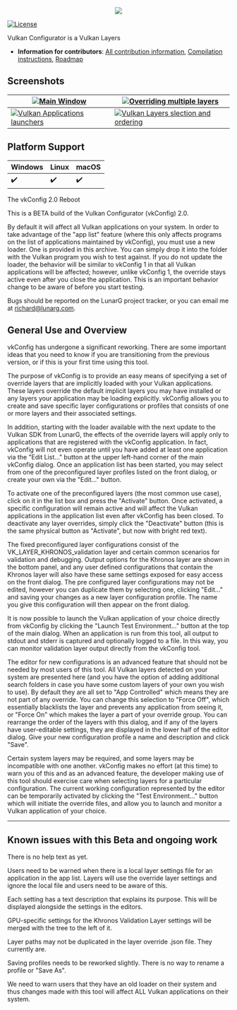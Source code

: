 <p align="center"><img src="https://imgshare.io/images/2020/06/02/Vulkan-Configurator.png" /></p>

[![License](https://img.shields.io/badge/License-Apache%202.0-blue.svg)](https://opensource.org/licenses/Apache-2.0)

Vulkan Configurator is a Vulkan Layers 


* **Information for contributors**: [All contribution information](docs/CONTRIBUTING.md), [Compilation instructions](docs/CONTRIBUTING/Compiling.md), [Roadmap](https://github.com/baldurk/renderdoc/wiki/Roadmap)

Screenshots
--------------

| [ ![Main Window](https://imgshare.io/images/2020/06/02/main-window_320px.png) ](https://imgshare.io/images/2020/06/02/main-window.png) | [ ![Overriding multiple layers](https://imgshare.io/images/2020/06/02/multiple_layers_320px.png) ](https://imgshare.io/images/2020/06/02/multiple_layers.png) |
| --- | --- |
| [ ![Vulkan Applications launchers](https://imgshare.io/images/2020/06/02/launcher_320px.png) ](https://imgshare.io/images/2020/06/02/launcher.png) | [ ![Vulkan Layers slection and ordering ](https://imgshare.io/images/2020/06/02/layers-selection-and-ordering_320px.png) ](https://imgshare.io/images/2020/06/02/layers-selection-and-ordering.png) |

Platform Support
--------------

| Windows                  | Linux                    | macOS                    |
| ------------------------ | ------------------------ | ------------------------ |
| :heavy_check_mark:       | :heavy_check_mark:       | :heavy_check_mark:       |













The vkConfig 2.0 Reboot

This is a BETA build of the Vulkan Configurator (vkConfig) 2.0.

By default it will affect all Vulkan applications on your system. In order to take advantage of the "app list" feature (where this only affects programs on the list of applications maintained by vkConfig), you must use a new loader. One is provided in this archive. You can simply drop it into the folder with the Vulkan program you wish to test against. If you do not update the loader, the behavior will be similar to vkConfig 1 in that all Vulkan applications will be affected; however, unlike vkConfig 1, the override stays active even after you close the application. This is an important behavior change to be aware of before you start testing.

Bugs should be reported on the LunarG project tracker, or you can email me at richard@lunarg.com.

General Use and Overview
--------------------------------------------

vkConfig has undergone a significant reworking. There are some important ideas that you need to know if you are transitioning from the previous version, or if this is your first time using this tool.

The purpose of vkConfig is to provide an easy means of specifying a set of override layers that are implicitly loaded with your Vulkan applications. These layers override the default implicit layers you may have installed or any layers your application may be loading explicitly. vkConfig allows you to create and save specific layer configurations or profiles that consists of one or more layers and their associated settings.

In addition, starting with the loader available with the next update to the Vulkan SDK from LunarG, the effects of the override layers will apply only to applications that are registered with the vkConfig application. In fact, vkConfig will not even operate until you have added at least one application via the "Edit List..." button at the upper left-hand corner of the main vkConfig dialog. Once an application list has been started, you may select from one of the preconfigured layer profiles listed on the front dialog, or create your own via the "Edit..." button.

To activate one of the preconfigured layers (the most common use case), click on it in the list box and press the "Activate" button. Once activated, a specific configuration will remain active and will affect the Vulkan applications in the application list even after vkConfig has been closed. To deactivate any layer overrides, simply click the "Deactivate" button (this is the same physical button as "Activate", but now with bright red text).

The fixed preconfigured layer configurations consist of the VK_LAYER_KHRONOS_validation layer and certain common scenarios for validation and debugging. Output options for the Khronos layer are shown in the bottom panel, and any user defined configurations that contain the Khronos layer will also have these same settings exposed for easy access on the front dialog. The pre configured layer configurations may not be edited, however you can duplicate them by selecting one, clicking "Edit..." and saving your changes as a new layer configuration profile. The name you give this configuration will then appear on the front dialog. 

It is now possible to launch the Vulkan application of your choice directly from vkConfig by clicking the "Launch Test Environment..." button at the top of the main dialog. When an application is run from this tool, all output to stdout and stderr is captured and optionally logged to a file. In this way, you can monitor validation layer output directly from the vkConfig tool.

The editor for new configurations is an advanced feature that should not be needed by most users of this tool. All Vulkan layers detected on your system are presented here (and you have the option of adding additional search folders in case you have some custom layers of your own you wish to use). By default they are all set to "App Controlled" which means they are not part of any override. You can change this selection to "Force Off", which essentially blacklists the layer and prevents any application from seeing it, or "Force On" which makes the layer a part of your override group. You can rearrange the order of the layers with this dialog, and if any of the layers have user-editable settings, they are displayed in the lower half of the editor dialog. Give your new configuration profile a name and description and click "Save". 

Certain system layers may be required, and some layers may be incompatible with one another. vkConfig makes no effort (at this time) to warn you of this and as an advanced feature, the developer making use of this tool should exercise care when selecting layers for a particular configuration. The current working configuration represented by the editor can be temporarily activated by clicking the "Test Environment..." button which will initiate the override files, and allow you to launch and monitor a Vulkan application of your choice.

----------------------------------------------------------
Known issues with this Beta and ongoing work
----------------------------------------------------------
There is no help text as yet.

Users need to be warned when there is a local layer settings file for an application in the app list. Layers will use the override layer settings and ignore the local file and users need to be aware of this.

Each setting has a text description that explains its purpose. This will be displayed alongside the settings in the editors.

GPU-specific settings for the Khronos Validation Layer settings will be merged with the tree to the left of it.

Layer paths may not be duplicated in the layer override .json file. They currently are.

Saving profiles needs to be reworked slightly. There is no way to rename a profile or "Save As".

We need to warn users that they have an old loader on their system and thus changes made with this tool will affect ALL Vulkan applications on their system.



